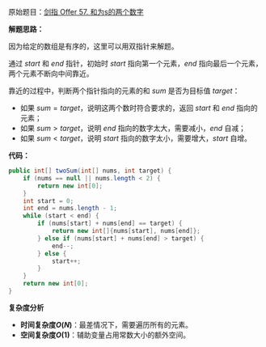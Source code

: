 原始题目：[剑指 Offer 57. 和为s的两个数字](https://leetcode-cn.com/problems/he-wei-sde-liang-ge-shu-zi-lcof/)

**解题思路：**

因为给定的数组是有序的，这里可以用双指针来解题。

通过 $start$ 和 $end$ 指针，初始时 $start$ 指向第一个元素，$end$ 指向最后一个元素，两个元素不断向中间靠近。

靠近的过程中，判断两个指针指向的元素的和 $sum$ 是否为目标值 $target$：

- 如果 $sum = target$，说明这两个数时符合要求的，返回 $start$ 和 $end$ 指向的元素；
- 如果 $sum > target$，说明 $end$ 指向的数字太大，需要减小，$end$ 自减；
- 如果 $sum < target$，说明 $start$ 指向的数字太小，需要增大，$start$ 自增。

**代码：**

```java
public int[] twoSum(int[] nums, int target) {
    if (nums == null || nums.length < 2) {
        return new int[0];
    }
    int start = 0;
    int end = nums.length - 1;
    while (start < end) {
        if (nums[start] + nums[end] == target) {
            return new int[]{nums[start], nums[end]};
        } else if (nums[start] + nums[end] > target) {
            end--;
        } else {
            start++;
        }
    }
    return new int[0];
}
```

**复杂度分析**

- **时间复杂度$O(N)$**：最差情况下，需要遍历所有的元素。
- **空间复杂度$O(1)$**：辅助变量占用常数大小的额外空间。